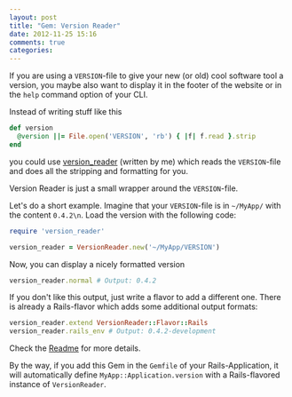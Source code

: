 ```yaml
---
layout: post
title: "Gem: Version Reader"
date: 2012-11-25 15:16
comments: true
categories:
---
```


If you are using a ```VERSION```-file to give your new (or old) cool
software tool a version, you maybe also want to display it in the footer
of the website or in the ```help``` command option of your CLI.

Instead of writing stuff like this
```ruby
def version
  @version ||= File.open('VERSION', 'rb') { |f| f.read }.strip
end
```

you could use [version_reader](https://github.com/luxflux/version_reader)
(written by me) which reads the ```VERSION```-file and does all the
stripping and formatting for you.

<!-- more -->

Version Reader is just a small wrapper around the ```VERSION```-file.

Let's do a short example. Imagine that your ```VERSION```-file is in ```~/MyApp/```
with the content ```0.4.2\n```. Load the version with the following code:

```ruby
require 'version_reader'

version_reader = VersionReader.new('~/MyApp/VERSION')
```

Now, you can display a nicely formatted version
```ruby
version_reader.normal # Output: 0.4.2
```

If you don't like this output, just write a flavor to add a
different one. There is already a Rails-flavor which adds some
additional output formats:

```ruby
version_reader.extend VersionReader::Flavor::Rails
version_reader.rails_env # Output: 0.4.2-development
```

Check the [Readme](https://github.com/luxflux/version_reader) for more
details.

By the way, if you add this Gem in the ```Gemfile``` of your Rails-Application,
it will automatically define ```MyApp::Application.version``` with a
Rails-flavored instance of ```VersionReader```.


